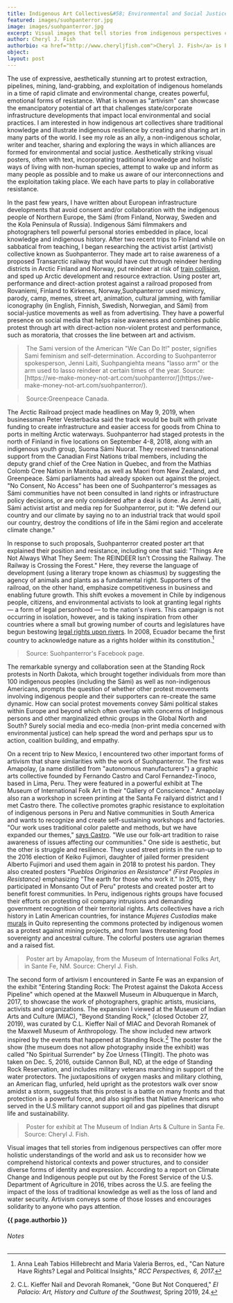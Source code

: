 ```yaml
---
title: Indigenous Art Collectives&#58; Environmental and Social Justice Protests Through Artivism and Direct-Action Protest
featured: images/suohpanterror.jpg
image: images/suohpanterror.jpg
excerpt: Visual images that tell stories from indigenous perspectives can offer more holistic understandings of the world and ask us to reconsider how we comprehend historical contexts and power structures, and to consider diverse forms of identity and expression.
author: Cheryl J. Fish
authorbio: <a href="http://www.cheryljfish.com">Cheryl J. Fish</a> is Professor of English, Borough of Manhattan Community College, City University of New York, and Docent Lecturer, Dept. of Cultures, University of Helsinki. Follow her on twitter at <a href="https://twitter.com/CherylJoyFish">cheryljoyfish</a>.
object:
layout: post
---
```


The use of expressive, aesthetically stunning art to protest extraction, pipelines, mining, land-grabbing, and exploitation of indigenous homelands in a time of rapid climate and environmental change, creates powerful, emotional forms of resistance. What is known as &quot;artivism&quot; can showcase the emancipatory potential of art that challenges state/corporate infrastructure developments that impact local environmental and social practices. I am interested in how indigenous art collectives share traditional knowledge and illustrate indigenous resilience by creating and sharing art in many parts of the world. I see my role as an ally, a non-indigenous scholar, writer and teacher, sharing and exploring the ways in which alliances are formed for environmental and social justice. Aesthetically striking visual posters, often with text, incorporating traditional knowledge and holistic ways of living with non-human species, attempt to wake up and inform as many people as possible and to make us aware of our interconnections and the exploitation taking place. We each have parts to play in collaborative resistance.

In the past few years, I have written about European infrastructure developments that avoid consent and/or collaboration with the indigenous people of Northern Europe, the Sámi (from Finland, Norway, Sweden and the Kola Peninsula of Russia). Indigenous Sámi filmmakers and photographers tell powerful personal stories embedded in place, local knowledge and indigenous history. After two recent trips to Finland while on sabbatical from teaching, I began researching the activist artist (artivist) collective known as Suohpanterror. They made art to raise awareness of a proposed Transarctic railway that would have cut through reindeer herding districts in Arctic Finland and Norway, put reindeer at risk of [train collision](https://newsinteractives.cbc.ca/longform/the-arctic-railway), and sped up Arctic development and resource extraction. Using poster art, performance and direct-action protest against a railroad proposed from Rovaniemi, Finland to Kirkenes, Norway,Suohpanterror used mimicry, parody, camp, memes, street art, animation, cultural jamming, with familiar iconography (in English, Finnish, Swedish, Norwegian, and Sámi) from social-justice movements as well as from advertising. They have a powerful presence on social media that helps raise awareness and combines public protest through art with direct-action non-violent protest and performance, such as moratoria, that crosses the line between art and activism.

><img class="image feature" src="{{ site.baseurl }}/assets/images/suohpanterror.jpg" alt="">
>The Sami version of the American &quot;We Can Do It!&quot; poster, signifies Sami feminism and self-determination. According to Suohpanterror spokesperson, Jenni Laiti, Suohpangiehta means &quot;lasso arm&quot; or the arm used to lasso reindeer at certain times of the year. Source: [https://we-make-money-not-art.com/suohpanterror/](https://we-make-money-not-art.com/suohpanterror/).

><img class="image feature" src="{{ site.baseurl }}/assets/images/finland-rally.jpg" alt="">
>Source:Greenpeace Canada.

The Arctic Railroad project made headlines on May 9, 2019, when businessman Peter Vesterbacka said the track would be built with private funding to create infrastructure and easier access for goods from China to ports in melting Arctic waterways. Suohpanterror had staged protests in the north of Finland in five locations on September 4-8, 2018, along with an indigenous youth group, Suoma Sámi Nuorat. They received transnational support from the Canadian First Nations tribal members, including the deputy grand chief of the Cree Nation in Quebec, and from the Mathias Colomb Cree Nation in Manitoba, as well as Maori from New Zealand, and Greenpeace. Sámi parliaments had already spoken out against the project. &quot;No Consent, No Access&quot; has been one of Suohpanterror&#39;s messages as Sámi communities have not been consulted in land rights or infrastructure policy decisions, or are only considered after a deal is done. As Jenni Laiti, Sámi activist artist and media rep for Suohpanterror, put it: &quot;We defend our country and our climate by saying no to an industrial track that would spoil our country, destroy the conditions of life in the Sámi region and accelerate climate change.&quot;

In response to such proposals, Suohpanterror created poster art that explained their position and resistance, including one that said: &quot;Things Are Not Always What They Seem: The REINDEER Isn&#39;t Crossing the Railway. The Railway is Crossing the Forest.&quot; Here, they reverse the language of development (using a literary trope known as chiasmus) by suggesting the agency of animals and plants as a fundamental right. Supporters of the railroad, on the other hand, emphasize competitiveness in business and enabling future growth. This shift evokes a movement in Chile by indigenous people, citizens, and environmental activists to look at granting legal rights — a form of legal personhood — to the nation&#39;s rivers. This campaign is not occurring in isolation, however, and is taking inspiration from other countries where a small but growing number of courts and legislatures have begun bestowing [legal rights upon rivers](https://e360.yale.edu/features/should-rivers-have-rights-a-growing-movement-says-its-about-time). In 2008, Ecuador became the first country to acknowledge nature as a rights holder within its constitution.[^2f41]

><img class="image feature" src="{{ site.baseurl }}/assets/images/reindeer-crossing.jpg" alt="">
>Source: Suohpanterror&#39;s Facebook page.

The remarkable synergy and collaboration seen at the Standing Rock protests in North Dakota, which brought together individuals from more than 100 indigenous peoples (including the Sámi) as well as non-indigenous Americans, prompts the question of whether other protest movements involving indigenous people and their supporters can re-create the same dynamic. How can social protest movements convey Sámi political stakes within Europe and beyond which often overlap with concerns of Indigenous persons and other marginalized ethnic groups in the Global North and South? Surely social media and eco-media (non-print media concerned with environmental justice) can help spread the word and perhaps spur us to action, coalition building, and empathy.

On a recent trip to New Mexico, I encountered two other important forms of artivism that share similarities with the work of Suohpanterror. The first was Amapolay, (a name distilled from &quot;autonomous manufacturers&quot;) a graphic arts collective founded by Fernando Castro and Carol Fernandez-Tinoco, based in Lima, Peru. They were featured in a powerful exhibit at The Museum of International Folk Art in their &quot;Gallery of Conscience.&quot; Amapolay also ran a workshop in screen printing at the Santa Fe railyard district and I met Castro there. The collective promotes graphic resistance to exploitation of indigenous persons in Peru and Native communities in South America and wants to recognize and create self-sustaining workshops and factories. &quot;Our work uses traditional color palette and methods, but we have expanded our themes,&quot; [says Castro](https://folkartmarket.org/artist/carol-fernandez-tinoco/). &quot;We use our folk-art tradition to raise awareness of issues affecting our communities.&quot; One side is aesthetic, but the other is struggle and resilience. They used street prints in the run-up to the 2016 election of Keiko Fujimori, daughter of jailed former president Alberto Fujimori and used them again in 2018 to protest his pardon. They also created posters &quot;_Pueblos Originarios en Resistance&quot; (First Peoples in Resistance)_ emphasizing &quot;The earth for those who work it.&quot; In 2015, they participated in Monsanto Out of Peru&quot; protests and created poster art to benefit forest communities. In Peru, indigenous rights groups have focused their efforts on protesting oil company intrusions and demanding government recognition of their territorial rights. Arts collectives have a rich history in Latin American countries, for instance _Mujeres Custodias_ make [murals](https://www.monacaron.com/artivism#slideshow-0) in Quito representing the commons protected by indigenous women as a protest against mining projects, and from laws threatening food sovereignty and ancestral culture. The colorful posters use agrarian themes and a raised fist.

><img class="image feature" src="{{ site.baseurl }}/assets/images/amapolay.jpg" alt="">
>Poster art by Amapolay, from the Museum of International Folks Art, in Sante Fe, NM. Source: Cheryl J. Fish.

The second form of artivism I encountered in Sante Fe was an expansion of the exhibit &quot;Entering Standing Rock: The Protest against the Dakota Access Pipeline&quot; which opened at the Maxwell Museum in Albuquerque in March, 2017, to showcase the work of photographers, graphic artists, musicians, activists and organizations. The expansion I viewed at the Museum of Indian Arts and Culture (MIAC), &quot;Beyond Standing Rock,&quot; (closed October 27, 2019), was curated by C.L. Kieffer Nail of MIAC and Devorah Romanek of the Maxwell Museum of Anthropology. The show included new artwork inspired by the events that happened at Standing Rock.[^078e] The poster for the show (the museum does not allow photography inside the exhibit) was called &quot;No Spiritual Surrender&quot; by Zoe Urness (Tlingit). The photo was taken on Dec. 5, 2016, outside Cannon Bull, ND, at the edge of Standing Rock Reservation, and includes military veterans marching in support of the water protectors. The juxtapositions of oxygen masks and military clothing, an American flag, unfurled, held upright as the protestors walk over snow amidst a storm, suggests that this protest is a battle on many fronts and that protection is a powerful force, and also signifies that Native Americans who served in the U.S military cannot support oil and gas pipelines that disrupt life and sustainability.

><img class="image feature" src="{{ site.baseurl }}/assets/images/standing-rock.jpg" alt="">
>Poster for exhibit at The Museum of Indian Arts &amp; Culture in Santa Fe. Source: Cheryl J. Fish.

Visual images that tell stories from indigenous perspectives can offer more holistic understandings of the world and ask us to reconsider how we comprehend historical contexts and power structures, and to consider diverse forms of identity and expression. According to a report on Climate Change and Indigenous people put out by the Forest Service of the U.S. Department of Agriculture in 2016, tribes across the U.S. are feeling the impact of the loss of traditional knowledge as well as the loss of land and water security. Artivism conveys some of those losses and encourages solidarity to anyone who pays attention.


**{{ page.authorbio }}**
###### Notes

[^2f41]: Anna Leah Tabios Hillebrecht and Maria Valeria Berros, ed., &quot;Can Nature Have Rights? Legal and Political Insights,&quot; _RCC Perspectives, 6, 2017._
[^078e]: C.L. Kieffer Nail and Devorah Romanek, &quot;Gone But Not Conquered,&quot; _El Palacio: Art, History and Culture of the Southwest,_ Spring 2019, 24.
